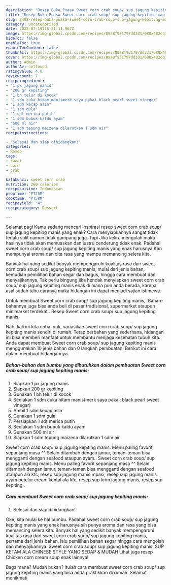```yaml
---
description: "Resep Buka Puasa Sweet corn crab soup/ sup jagung kepiting manis Menu Buka Puas"
title: "Resep Buka Puasa Sweet corn crab soup/ sup jagung kepiting manis Menu Buka Puas"
slug: 2492-resep-buka-puasa-sweet-corn-crab-soup-sup-jagung-kepiting-manis-menu-buka-puas
category: Uncategorized
date: 2022-07-19T15:21:11.967Z
image: https://img-global.cpcdn.com/recipes/09a8f931797dd331/680x482cq70/sweet-corn-crab-soup-sup-jagung-kepiting-manis-foto-resep-utama.jpg
hideToc: false
enableToc: true
enableTocContent: false
thumbnail: https://img-global.cpcdn.com/recipes/09a8f931797dd331/680x482cq70/sweet-corn-crab-soup-sup-jagung-kepiting-manis-foto-resep-utama.jpg
cover: https://img-global.cpcdn.com/recipes/09a8f931797dd331/680x482cq70/sweet-corn-crab-soup-sup-jagung-kepiting-manis-foto-resep-utama.jpg
author: Admin
authorAv: notfound
ratingvalue: 4.8
reviewcount: 7
recipeingredient:
- "1 px jagung manis"
- "200 gr kepiting"
- "1 bh telur di kocok"
- "1 sdm cuka hitam manismerk saya pakai black pearl sweet vinegar"
- "1 sdm kecap asin"
- "1 sdm gula"
- "1 sdt merica putih"
- "1 sdm bubuk kaldu ayam"
- "500 ml air"
- "1 sdm tepung maizena dilarutkan 1 sdm air"
recipeinstructions:

- "Selesai dan siap dihidangkan!"
categories:
- Resep
tags:
- sweet
- corn
- crab

katakunci: sweet corn crab 
nutrition: 260 calories
recipecuisine: Indonesian
preptime: "PT25M"
cooktime: "PT58M"
recipeyield: "4"
recipecategory: Dessert

---
```



Selamat pagi Kamu sedang mencari inspirasi resep sweet corn crab soup/ sup jagung kepiting manis yang enak? Cara menyiapkannya sangat tidak terlalu sulit namun tidak gampang juga. Tapi Jika keliru mengolah maka hasilnya tidak akan memuaskan dan justru cenderung tidak enak. Padahal sweet corn crab soup/ sup jagung kepiting manis yang enak harusnya Kan mempunyai aroma dan cita rasa yang mampu memancing selera kita.


Banyak hal yang sedikit banyak mempengaruhi kualitas rasa dari sweet corn crab soup/ sup jagung kepiting manis, mulai dari jenis bahan, kemudian pemilihan bahan segar dan bagus, hingga cara membuat dan menyajikannya. Tak perlu bingung jika hendak menyiapkan sweet corn crab soup/ sup jagung kepiting manis enak di mana pun anda berada, karena asal sudah tahu caranya maka hidangan ini dapat menjadi sajian istimewa.

Untuk membuat Sweet corn crab soup/ sup jagung kepiting manis,. Bahan-bahannya juga bisa anda beli di pasar tradisional, supermarket ataupun minimarket terdekat.. Resep Sweet corn crab soup/ sup jagung kepiting manis.


Nah, kali ini kita coba, yuk, variasikan sweet corn crab soup/ sup jagung kepiting manis sendiri di rumah. Tetap berbahan yang sederhana, hidangan ini bisa memberi manfaat untuk membantu menjaga kesehatan tubuh kita. Anda dapat membuat Sweet corn crab soup/ sup jagung kepiting manis menggunakan 10 jenis bahan dan 0 langkah pembuatan. Berikut ini cara dalam membuat hidangannya.

<!--inarticleads1-->

##### Bahan-bahan dan bumbu yang dibutuhkan dalam pembuatan Sweet corn crab soup/ sup jagung kepiting manis:

1. Siapkan 1 px jagung manis
1. Siapkan 200 gr kepiting
1. Gunakan 1 bh telur di kocok
1. Sediakan 1 sdm cuka hitam manis(merk saya pakai: black pearl sweet vinegar)
1. Ambil 1 sdm kecap asin
1. Gunakan 1 sdm gula
1. Persiapkan 1 sdt merica putih
1. Sediakan 1 sdm bubuk kaldu ayam
1. Gunakan 500 ml air
1. Siapkan 1 sdm tepung maizena dilarutkan 1 sdm air


Sweet corn crab soup/ sup jagung kepiting manis. Menu paling favorit sepanjang masa ^^ Selain ditambah dengan jamur, teman-teman bisa mengganti dengan seafood ataupun ayam.. Sweet corn crab soup/ sup jagung kepiting manis. Menu paling favorit sepanjang masa ^^ Selain ditambah dengan jamur, teman-teman bisa mengganti dengan seafood ataupun ala kfc, resep sup jagung manis mpasi, resep sup jagung manis ayam petelur cream kental ala kfc, resep sup krim jagung manis, resep sup kepiting.. 

<!--inarticleads2-->

##### Cara membuat Sweet corn crab soup/ sup jagung kepiting manis:


1. Selesai dan siap dihidangkan!

Oke, kita mulai ke hal bumbu. Padahal sweet corn crab soup/ sup jagung kepiting manis yang enak harusnya sih punya aroma dan rasa yang bisa memancing selera kita. Banyak hal yang sedikit banyak mempengaruhi kualitas rasa dari sweet corn crab soup/ sup jagung kepiting manis, pertama dari jenis bahan, lalu pemilihan bahan segar hingga cara mengolah dan menyajikannya. Sweet corn crab soup/ sup jagung kepiting manis. SUP KETAM ALA CHINESE STYLE YANG SEDAP &amp; MUDAH Lihat juga resep Chicken corn cream soup enak lainnya! 

Bagaimana? Mudah bukan? Itulah cara membuat sweet corn crab soup/ sup jagung kepiting manis yang bisa anda praktikkan di rumah. Selamat menikmati
